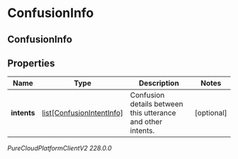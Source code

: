 # ConfusionInfo

## ConfusionInfo

## Properties

|Name | Type | Description | Notes|
|------------ | ------------- | ------------- | -------------|
| **intents** | [list[ConfusionIntentInfo]](ConfusionIntentInfo) | Confusion details between this utterance and other intents. | [optional] |



_PureCloudPlatformClientV2 228.0.0_
